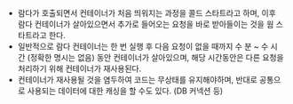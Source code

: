 

- 람다가 호출되면서 컨테이너가 처음 띄워지는 과정을 콜드 스타트라고 하며, 이후 람다 컨테이너가 살아있으면서 추가로 들어오는 요청을 바로 받아들이는 것을 웜 스타트라고 한다.
- 일반적으로 람다 컨테이너는 한 번 실행 후 다음 요청이 없을 때까지 수 분 ~ 수 시간 (정확한 명시는 없음) 동안 컨테이너가 살아있으며, 해당 시간동안은 다른 요청을 처리하기 위해 컨테이너가 재사용된다.
- 컨테이너가 재사용될 것을 염두하여 코드는 무상태를 유지해야하며, 반대로 공통으로 사용되는 데이터에 대한 캐싱을 할 수도 있다. (DB 커넥션 등)